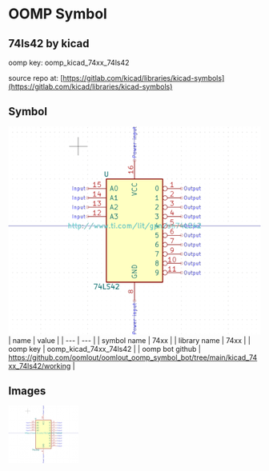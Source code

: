 # OOMP Symbol  
## 74ls42  by kicad  
  
oomp key: oomp_kicad_74xx_74ls42  
  
source repo at: [https://gitlab.com/kicad/libraries/kicad-symbols](https://gitlab.com/kicad/libraries/kicad-symbols)  
## Symbol  
  
[![working.png](working_600.png)](working.png)  
| name | value | 
| --- | --- | 
| symbol name | 74xx | 
| library name | 74xx | 
| oomp key | oomp_kicad_74xx_74ls42 | 
| oomp bot github | https://github.com/oomlout/oomlout_oomp_symbol_bot/tree/main/kicad_74xx_74ls42/working | 
## Images  
  
[![working.png](working_140.png)](working.png)  
